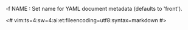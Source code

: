 -f NAME
:    Set name for YAML document metadata (defaults to 'front').

<#
vim:ts=4:sw=4:ai:et:fileencoding=utf8:syntax=markdown
#>
